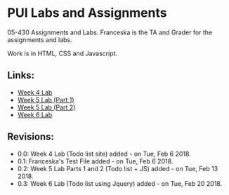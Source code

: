 # PUI Labs and Assignments

05-430 Assignments and Labs. Franceska is the TA and Grader for the assignments and labs.

Work is in HTML, CSS and Javascript.

Links:
-----
- [Week 4 Lab](http://arshin.me/PUI-Labs/week4_lab/)
- [Week 5 Lab (Part 1)](http://arshin.me/PUI-Labs/week5_part1_lab/)
- [Week 5 Lab (Part 2)](http://arshin.me/PUI-Labs/week5_part2_lab/)
- [Week 6 Lab](http://arshin.me/PUI-Labs/week6_lab/)

Revisions:
----------
- 0.0: Week 4 Lab (Todo list site) added - on Tue, Feb 6 2018.
- 0.1: Franceska's Test File added - on Tue, Feb 6 2018.
- 0.2: Week 5 Lab Parts 1 and 2 (Todo list + JS) added - on Tue, Feb 13 2018.
- 0.3: Week 6 Lab (Todo list using Jquery) added - on Tue, Feb 20 2018.
